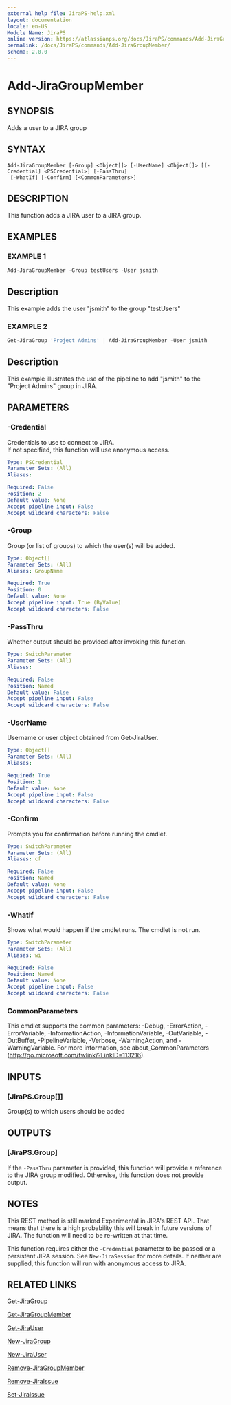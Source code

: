 ```yaml
---
external help file: JiraPS-help.xml
layout: documentation
locale: en-US
Module Name: JiraPS
online version: https://atlassianps.org/docs/JiraPS/commands/Add-JiraGroupMember/
permalink: /docs/JiraPS/commands/Add-JiraGroupMember/
schema: 2.0.0
---
```


# Add-JiraGroupMember

## SYNOPSIS

Adds a user to a JIRA group

## SYNTAX

```
Add-JiraGroupMember [-Group] <Object[]> [-UserName] <Object[]> [[-Credential] <PSCredential>] [-PassThru]
 [-WhatIf] [-Confirm] [<CommonParameters>]
```

## DESCRIPTION

This function adds a JIRA user to a JIRA group.

## EXAMPLES

### EXAMPLE 1

```powershell
Add-JiraGroupMember -Group testUsers -User jsmith
```

Description  
 -----------  
This example adds the user "jsmith" to the group "testUsers"

### EXAMPLE 2

```powershell
Get-JiraGroup 'Project Admins' | Add-JiraGroupMember -User jsmith
```

Description  
 -----------  
This example illustrates the use of the pipeline to add "jsmith" to the
"Project Admins" group in JIRA.

## PARAMETERS

### -Credential

Credentials to use to connect to JIRA.  
If not specified, this function will use anonymous access.

```yaml
Type: PSCredential
Parameter Sets: (All)
Aliases:

Required: False
Position: 2
Default value: None
Accept pipeline input: False
Accept wildcard characters: False
```

### -Group

Group (or list of groups) to which the user(s) will be added.

```yaml
Type: Object[]
Parameter Sets: (All)
Aliases: GroupName

Required: True
Position: 0
Default value: None
Accept pipeline input: True (ByValue)
Accept wildcard characters: False
```

### -PassThru

Whether output should be provided after invoking this function.

```yaml
Type: SwitchParameter
Parameter Sets: (All)
Aliases:

Required: False
Position: Named
Default value: False
Accept pipeline input: False
Accept wildcard characters: False
```

### -UserName

Username or user object obtained from Get-JiraUser.

```yaml
Type: Object[]
Parameter Sets: (All)
Aliases:

Required: True
Position: 1
Default value: None
Accept pipeline input: False
Accept wildcard characters: False
```

### -Confirm

Prompts you for confirmation before running the cmdlet.

```yaml
Type: SwitchParameter
Parameter Sets: (All)
Aliases: cf

Required: False
Position: Named
Default value: None
Accept pipeline input: False
Accept wildcard characters: False
```

### -WhatIf

Shows what would happen if the cmdlet runs.
The cmdlet is not run.

```yaml
Type: SwitchParameter
Parameter Sets: (All)
Aliases: wi

Required: False
Position: Named
Default value: None
Accept pipeline input: False
Accept wildcard characters: False
```

### CommonParameters
This cmdlet supports the common parameters: -Debug, -ErrorAction, -ErrorVariable, -InformationAction, -InformationVariable, -OutVariable, -OutBuffer, -PipelineVariable, -Verbose, -WarningAction, and -WarningVariable. For more information, see about_CommonParameters (http://go.microsoft.com/fwlink/?LinkID=113216).

## INPUTS

### [JiraPS.Group[]]

Group(s) to which users should be added

## OUTPUTS

### [JiraPS.Group]

If the `-PassThru` parameter is provided, this function will provide a reference to the JIRA group modified.
Otherwise, this function does not provide output.

## NOTES

This REST method is still marked Experimental in JIRA's REST API.
That means that there is a high probability this will break in future versions of JIRA.
The function will need to be re-written at that time.

This function requires either the `-Credential` parameter to be passed or a persistent JIRA session.
See `New-JiraSession` for more details.
If neither are supplied, this function will run with anonymous access to JIRA.

## RELATED LINKS

[Get-JiraGroup](../Get-JiraGroup/)

[Get-JiraGroupMember](../Get-JiraGroupMember/)

[Get-JiraUser](../Get-JiraUser/)

[New-JiraGroup](../New-JiraGroup/)

[New-JiraUser](../New-JiraUser/)

[Remove-JiraGroupMember](../Remove-JiraGroupMember/)

[Remove-JiraIssue](../Remove-JiraIssue/)

[Set-JiraIssue](../Set-JiraIssue/)
